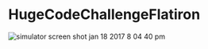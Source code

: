 # HugeCodeChallengeFlatiron



![simulator screen shot jan 18 2017 8 04 40 pm](https://cloud.githubusercontent.com/assets/20054419/22089522/af620aa0-ddb9-11e6-880b-593c4c292062.png)
